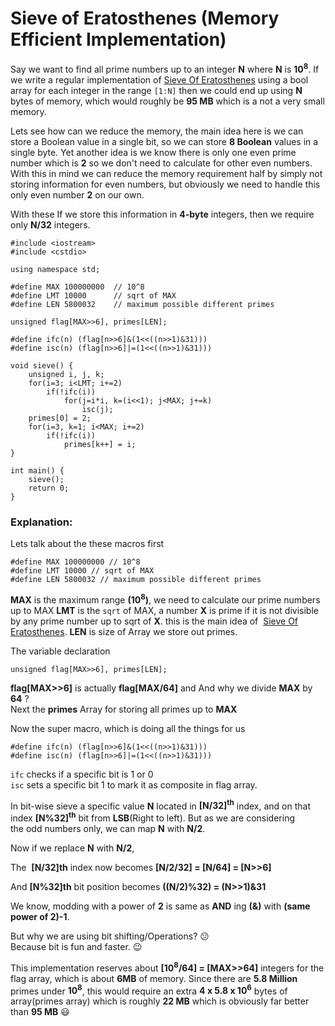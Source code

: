 # Sieve of Eratosthenes (Memory Efficient Implementation)

Say we want to find all prime numbers up to an integer **N** where **N** is **10<sup>8</sup>**. If we write a regular implementation of [Sieve Of Eratosthenes](http://en.wikipedia.org/wiki/Sieve_of_Eratosthenes) using a bool array for each integer in the range `[1:N]` then we could end up using **N** bytes of memory, which would roughly be **95 MB** which is a not a very small memory.

Lets see how can we reduce the memory, the main idea here is we can store a Boolean value in a single bit, so we can store **8 Boolean** values in a single byte. Yet another idea is we know there is only one even prime number which is **2** so we don't need to calculate for other even numbers. With this in mind we can reduce the memory requirement half by simply not storing information for even numbers, but obviously we need to handle this only even number **2** on our own.

With these If we store this information in **4-byte** integers, then we require only **N/32** integers.

~~~
#include <iostream>
#include <cstdio>

using namespace std;

#define MAX 100000000  // 10^8
#define LMT 10000      // sqrt of MAX
#define LEN 5800032    // maximum possible different primes

unsigned flag[MAX>>6], primes[LEN];

#define ifc(n) (flag[n>>6]&(1<<((n>>1)&31)))
#define isc(n) (flag[n>>6]|=(1<<((n>>1)&31)))

void sieve() {
    unsigned i, j, k;
    for(i=3; i<LMT; i+=2)
        if(!ifc(i))
            for(j=i*i, k=(i<<1); j<MAX; j+=k)
                isc(j);
    primes[0] = 2;
    for(i=3, k=1; i<MAX; i+=2)
        if(!ifc(i))
            primes[k++] = i;
}

int main() {
    sieve();
    return 0;
}
~~~
### Explanation:
Lets talk about the these macros first
~~~
#define MAX 100000000 // 10^8
#define LMT 10000 // sqrt of MAX
#define LEN 5800032 // maximum possible different primes
~~~

**MAX** is the maximum range **(10<sup>8</sup>)**, we need to calculate our prime numbers up to MAX
**LMT** is the `sqrt` of MAX, a number **X** is prime if it is not divisible by any prime number up to sqrt of **X**. this is the main idea of  [Sieve Of Eratosthenes](http://en.wikipedia.org/wiki/Sieve_of_Eratosthenes).
**LEN** is size of Array we store out primes.

The variable declaration 

    unsigned flag[MAX>>6], primes[LEN];

**flag[MAX>>6]** is actually **flag[MAX/64]** and And why we divide **MAX** by **64** ? <br>
Next the **primes** Array for storing all primes up to **MAX**

Now the super macro, which is doing all the things for us
~~~
#define ifc(n) (flag[n>>6]&(1<<((n>>1)&31)))
#define isc(n) (flag[n>>6]|=(1<<((n>>1)&31)))
~~~
`ifc` checks if a specific bit is 1 or 0 <br>
`isc` sets a specific bit 1 to mark it as composite in flag array.

In bit-wise sieve a specific value **N** located in
**[N/32]<sup>th</sup>** index, and on that index **[N%32]<sup>th</sup>** bit from **LSB**(Right to left). But as we are considering the odd numbers only, we can map **N** with **N/2**.

Now if we replace **N** with **N/2**,

The  **[N/32]th** index now becomes **[N/2/32] = [N/64] = [N>>6]** <br>

And **[N%32]th** bit position becomes **((N/2)%32) = (N>>1)&31**

We know, modding with a power of **2** is same as **AND** ing **(&)** with **(same power of 2)-1**.

But why we are using bit shifting/Operations? :confused: <br>  Because bit is fun and faster. :wink:


This implementation reserves about **[10<sup>8</sup>/64] = [MAX>>64]** integers for the flag array, which is about **6MB** of memory. Since there are **5.8 Million** primes under **10<sup>8</sup>**, this would require an extra **4 x 5.8 x 10<sup>6</sup>** bytes of array(primes array) which is roughly **22 MB** which is obviously far better than **95 MB** :smiley:

